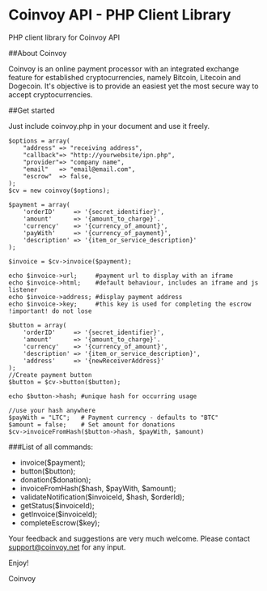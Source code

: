 Coinvoy API - PHP Client Library
================================

PHP client library for Coinvoy API


##About Coinvoy

Coinvoy is an online payment processor with an integrated exchange feature for established cryptocurrencies, namely Bitcoin, Litecoin and Dogecoin. It's objective is to provide an easiest yet the most secure way to accept cryptocurrencies.

##Get started

Just include coinvoy.php in your document and use it freely.

```
$options = array(
	"address" => "receiving address",
	"callback"=> "http://yourwebsite/ipn.php",
	"provider"=> "company name",
	"email"   => "email@email.com",
	"escrow"  => false,
);
$cv = new coinvoy($options);

$payment = array(
	'orderID'     => '{secret_identifier}',
	'amount'      => '{amount_to_charge}'.
	'currency'    => '{currency_of_amount}',
	'payWith'     => '{currency_of_payment}',
	'description' => '{item_or_service_description}'
);

$invoice = $cv->invoice($payment);

echo $invoice->url; 	#payment url to display with an iframe
echo $invoice->html; 	#default behaviour, includes an iframe and js listener
echo $invoice->address; #display payment address
echo $invoice->key;		#this key is used for completing the escrow !important! do not lose

$button = array(
	'orderID'     => '{secret_identifier}',
	'amount'      => '{amount_to_charge}'.
	'currency'    => '{currency_of_amount}',
	'description' => '{item_or_service_description}',
	'address'	  => '{newReceiverAddress}'
);
//Create payment button
$button = $cv->button($button);

echo $button->hash; #unique hash for occurring usage

//use your hash anywhere
$payWith = "LTC";	# Payment currency - defaults to "BTC"
$amount = false; 	# Set amount for donations
$cv->invoiceFromHash($button->hash, $payWith, $amount)
```

###List of all commands:
- invoice($payment);
- button($button);
- donation($donation);
- invoiceFromHash($hash, $payWith, $amount); 
- validateNotification($invoiceId, $hash, $orderId);
- getStatus($invoiceId);
- getInvoice($invoiceId);
- completeEscrow($key);

Your feedback and suggestions are very much welcome. Please contact support@coinvoy.net for any input. 

Enjoy!

Coinvoy

